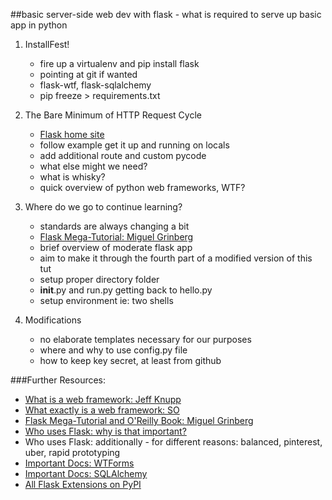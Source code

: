 

##basic server-side web dev with flask - what is required to serve up basic app in python





1. InstallFest!

    - fire up a virtualenv and pip install flask
    - pointing at git if wanted
    - flask-wtf, flask-sqlalchemy
    - pip freeze > requirements.txt 

2. The Bare Minimum of HTTP Request Cycle
     
    - [Flask home site](http://flask.pocoo.org/)   
    - follow example get it up and running on locals
    - add additional route and custom pycode    
    - what else might we need?
    - what is whisky?
    - quick overview of python web frameworks, WTF?

3. Where do we go to continue learning?

    - standards are always changing a bit
    - [Flask Mega-Tutorial: Miguel Grinberg](http://blog.miguelgrinberg.com/post/the-flask-mega-tutorial-part-i-hello-world)
    - brief overview of moderate flask app
    - aim to make it through the fourth part of a modified version of this tut
    - setup proper directory folder
    - __init__.py and run.py getting back to hello.py
    - setup environment ie: two shells

4. Modifications

    - no elaborate templates necessary for our purposes
    - where and why to use config.py file
    - how to keep key secret, at least from github
       

###Further Resources: 
- [What is a web framework: Jeff Knupp](http://www.jeffknupp.com/blog/2014/03/03/what-is-a-web-framework/)
- [What exactly is a web framework: SO](http://stackoverflow.com/questions/3345512/what-exactly-is-a-web-framework#3345751)
- [Flask Mega-Tutorial and O'Reilly Book: Miguel Grinberg](http://blog.miguelgrinberg.com/post/the-flask-mega-tutorial-part-i-hello-world)
- [Who uses Flask:  why is that important?](http://flask.pocoo.org/community/poweredby/)
- Who uses Flask:  additionally - for different reasons: balanced, pinterest, uber, rapid prototyping
- [Important Docs: WTForms](http://wtforms.readthedocs.org/en/latest/index.html)
- [Important Docs: SQLAlchemy](http://www.sqlalchemy.org/)
- [All Flask Extensions on PyPI](https://pypi.python.org/pypi?%3Aaction=search&term=wtforms&submit=search)





